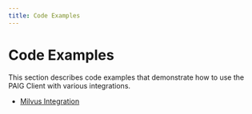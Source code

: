 ```yaml
---
title: Code Examples
---
```


# Code Examples

This section describes code examples that demonstrate how to use the PAIG Client with various integrations.

- [Milvus Integration](milvus-integration/index.md)